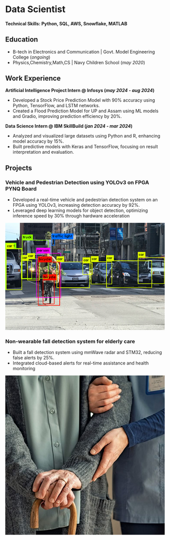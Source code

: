 # Data Scientist

#### Technical Skills: Python, SQL, AWS, Snowflake, MATLAB

## Education
- B-tech in Electronics and Communication | Govt. Model Engineering College (_ongoing_)								       		
- Physics,Chemistry,Math,CS	| Navy Children School (_may 2020_)	 			        	


## Work Experience
**Artificial Intelligence Project Intern @ Infosys (_may 2024 - aug 2024_)**
- Developed a Stock Price Prediction Model with 90% accuracy using Python, TensorFlow, and LSTM networks.
- Created a Flood Prediction Model for UP and Assam using ML models and Gradio, improving prediction efficiency by
 20%.

**Data Science Intern @ IBM SkillBuild (_jan 2024 - mar 2024_)**
-  Analyzed and visualized large datasets using Python and R, enhancing model accuracy by 15%.
- Built predictive models with Keras and TensorFlow, focusing on result interpretation and evaluation.

## Projects
###  Vehicle and Pedestrian Detection using YOLOv3 on FPGA PYNQ Board 

 - Developed a real-time vehicle and pedestrian detection system on an FPGA using YOLOv3, increasing detection
 accuracy by 92%.
- Leveraged deep learning models for object detection, optimizing inference speed by 30% through hardware
 acceleration 

![yolo pynq-z2](/assets/2.png)

### Non-wearable fall detection system for elderly care

- Built a fall detection system using mmWave radar and STM32, reducing false alerts by 25%.
- Integrated cloud-based alerts for real-time assistance and health monitoring

![Elderly Care System](/assets/1.jpg)
